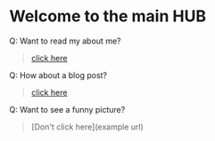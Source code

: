 # Welcome to the main HUB

Q: Want to read my about me?
>[click here](https://bellowingbutcher.github.io/)

Q: How about a blog post?
>[click here](https://bellowingbutcher.github.io/posts/blogLog)

Q: Want to see a funny picture?
>[Don't click here](example url) 
